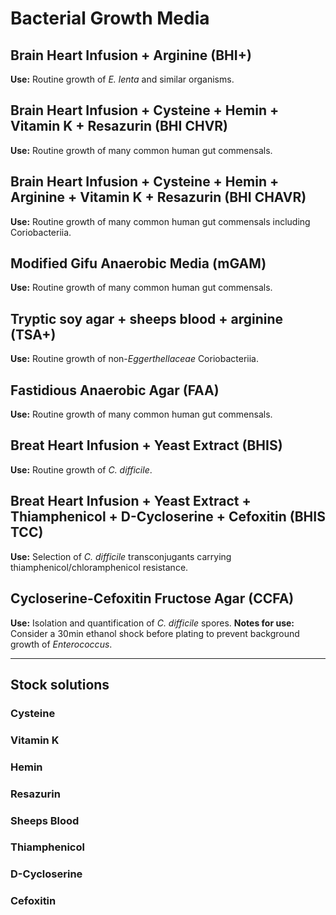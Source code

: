 # Bacterial Growth Media

## Brain Heart Infusion + Arginine (BHI+)
**Use:** Routine growth of *E. lenta* and similar organisms.

## Brain Heart Infusion + Cysteine + Hemin + Vitamin K + Resazurin (BHI CHVR)
**Use:** Routine growth of many common human gut commensals.

## Brain Heart Infusion + Cysteine + Hemin + Arginine + Vitamin K + Resazurin (BHI CHAVR)
**Use:** Routine growth of many common human gut commensals including Coriobacteriia.

## Modified Gifu Anaerobic Media (mGAM)
**Use:** Routine growth of many common human gut commensals.


## Tryptic soy agar + sheeps blood + arginine (TSA+)
**Use:** Routine growth of non-*Eggerthellaceae* Coriobacteriia.

## Fastidious Anaerobic Agar (FAA)
**Use:** Routine growth of many common human gut commensals.

## Breat Heart Infusion + Yeast Extract (BHIS)
**Use:** Routine growth of *C. difficile*.

## Breat Heart Infusion + Yeast Extract + Thiamphenicol + D-Cycloserine + Cefoxitin (BHIS TCC)
**Use:** Selection of *C. difficile* transconjugants carrying thiamphenicol/chloramphenicol resistance.

## Cycloserine-Cefoxitin Fructose Agar (CCFA)
**Use:** Isolation and quantification of *C. difficile* spores.
**Notes for use:** Consider a 30min ethanol shock before plating to prevent background growth of *Enterococcus*.

***

## Stock solutions

### Cysteine

### Vitamin K

### Hemin

### Resazurin

### Sheeps Blood

### Thiamphenicol

### D-Cycloserine

### Cefoxitin

